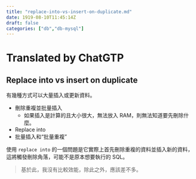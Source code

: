 ```yaml
---
title: "replace-into-vs-insert-on-duplicate.md"
date: 1919-08-10T11:45:14Z
draft: false
categories: ["db","db-mysql"]
---
```




# Translated by ChatGTP

## Replace into vs insert on duplicate

有幾種方式可以大量插入或更新資料。

* 刪除重複並批量插入
    * 如果插入是計算的且大小很大，無法放入 RAM，則無法知道要先刪除什麼。
* Replace into
* 批量插入和“批量重複”

使用 `replace into` 的一個問題是它實際上首先刪除重複的資料並插入新的資料，這將觸發刪除角落，可能不是原本想要執行的 SQL。

> 基於此，我沒有比較效能，除此之外，應該差不多。